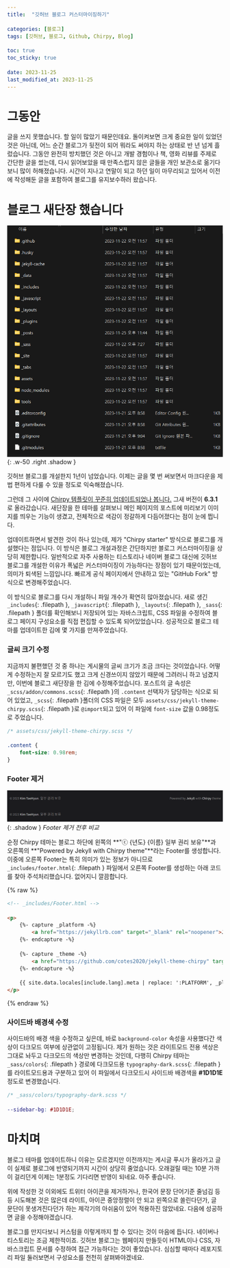 ```yaml
---
title:  "깃허브 블로그 커스터마이징하기"

categories: [블로그]
tags: [깃허브, 블로그, Github, Chirpy, Blog]

toc: true
toc_sticky: true

date: 2023-11-25
last_modified_at: 2023-11-25
---
```


# **그동안**

글을 쓰지 못했습니다. 할 일이 많았기 때문인데요. 돌이켜보면 크게 중요한 일이 있었던 것은 아닌데, 어느 순간 블로그가 뒷전이 되어 뭐라도 써야지 하는 상태로 반 년 넘게 흘렀습니다. 그동안 완전히 방치했던 것은 아니고 개발 경험이나 책, 영화 리뷰를 주제로 간단한 글을 썼는데, 다시 읽어보았을 때 만족스럽지 않은 글들을 개인 보관소로 옮기다보니 많이 허해졌습니다. 시간이 지나고 연말이 되고 하던 일이 마무리되고 있어서 이전에 작성해둔 글을 포함하여 블로그를 유지보수하러 왔습니다.

# **블로그 새단장 했습니다**

![new-blog-files](/assets/img/2023-11-25-pros-of-github-blog/new-blog-files.png){: .w-50 .right .shadow }

깃허브 블로그를 개설한지 1년이 넘었습니다. 이제는 글을 몇 번 써보면서 마크다운을 제법 편하게 다룰 수 있을 정도로 익숙해졌습니다.

그런데 그 사이에 [Chirpy 템플릿이 꾸준히 업데이트되었나 봅니다.](https://github.com/cotes2020/jekyll-theme-chirpy) 그새 버전이 **6.3.1**로 올라갔습니다. 새단장을 한 테마를 살펴보니 메인 페이지의 포스트에 미리보기 이미지를 띄우는 기능이 생겼고, 전체적으로 색감이 정갈하게 다듬어졌다는 점이 눈에 띕니다.

업데이트하면서 발견한 것이 하나 있는데, 제가 "Chirpy starter" 방식으로 블로그를 개설했다는 점입니다. 이 방식은 블로그 개설과정은 간단하지만 블로그 커스터마이징을 상당히 제한합니다. 일반적으로 자주 사용하는 티스토리나 네이버 블로그 대신에 깃허브 블로그를 개설한 이유가 폭넓은 커스터마이징이 가능하다는 장점이 있기 때문이었는데, 의미가 퇴색된 느낌입니다. 빠르게 공식 페이지에서 안내하고 있는 "GitHub Fork" 방식으로 변경해주었습니다.

이 방식으로 블로그를 다시 개설하니 파일 개수가 확연히 많아졌습니다. 새로 생긴 `_includes`{: .filepath }, `_javascript`{: .filepath }, `_layouts`{: .filepath }, `_sass`{: .filepath } 폴더를 확인해보니 저장되어 있는 자바스크립트, CSS 파일을 수정하여 블로그 페이지 구성요소를 직접 편집할 수 있도록 되어있었습니다. 성공적으로 블로그 테마를 업데이트한 김에 몇 가지를 만져주었습니다.

### **글씨 크기 수정**

지금까지 불편했던 것 중 하나는 게시물의 글씨 크기가 조금 크다는 것이었습니다. 어떻게 수정하는지 잘 모르기도 했고 크게 신경쓰이지 않았기 때문에 그려러니 하고 넘겼지만, 이번에 블로그 새단장을 한 김에 수정해주었습니다. 포스트의 글 속성은 `_scss/addon/commons.scss`{: .filepath }의 `.content` 선택자가 담당하는 식으로 되어 있었고, `_scss`{: .filepath }폴더의 CSS 파일은 모두 `assets/css/jekyll-theme-chirpy.scss`{: .filepath }로 `@import`되고 있어 이 파일에 `font-size` 값을 0.98정도로 주었습니다.

```css
/* assets/css/jekyll-theme-chirpy.scss */

.content {
    font-size: 0.98rem;
}
```

### **Footer 제거**

![footer-remove](/assets/img/2023-11-25-pros-of-github-blog/footer-remove.png){: .shadow }
_Footer 제거 전후 비교_

순정 Chirpy 테마는 블로그 하단에 왼쪽의 **"ⓒ {년도} {이름} 일부 권리 보유"**과 오른쪽의 **"Powered by Jekyll with Chirpy theme"**라는 Footer를 생성합니다. 이중에 오른쪽 Footer는 특히 의미가 있는 정보가 아니므로 `_includes/footer.html`{: .filepath } 파일에서 오른쪽 Footer를 생성하는 아래 코드를 찾아 주석처리했습니다. 없어지니 깔끔합니다.

{% raw %}
```html
<!-- _includes/Footer.html -->

<p>
    {%- capture _platform -%}
        <a href="https://jekyllrb.com" target="_blank" rel="noopener">Jekyll</a>
    {%- endcapture -%}

    {%- capture _theme -%}
        <a href="https://github.com/cotes2020/jekyll-theme-chirpy" target="_blank" rel="noopener">Chirpy</a>
    {%- endcapture -%}

    {{ site.data.locales[include.lang].meta | replace: ':PLATFORM', _platform | replace: ':THEME', _theme }}
</p>
```
{% endraw %}

### **사이드바 배경색 수정**

사이드바의 배경 색을 수정하고 싶은데, 바로 `background-color` 속성을 사용했다간 색상이 다크모드 여부에 상관없이 고정됩니다. 제가 원하는 것은 라이트모드 전용 색상은 그대로 놔두고 다크모드의 색상만 변경하는 것인데, 다행히 Chirpy 테마는 `_sass/colors`{: .filepath } 경로에 다크모드용 `typography-dark.scss`{: .filepath }를 라이트모드용과 구분하고 있어 이 파일에서 다크모드시 사이드바 배경색을 **#1D1D1E**정도로 변경했습니다.

```scss
/* _sass/colors/typography-dark.scss */

--sidebar-bg: #1D1D1E;
```

# **마치며**

블로그 테마를 업데이트하니 이유는 모르겠지만 이전까지는 게시글 푸시가 올라가고 글이 실제로 블로그에 반영되기까지 시간이 상당히 줄었습니다. 오래걸릴 때는 10분 가까이 걸리던게 이제는 1분정도 기다리면 반영이 되네요. 아주 좋습니다.

위에 작성한 것 이외에도 트위터 아이콘을 제거하거나, 한국어 문장 단어기준 줄넘김 등등 시도해본 것은 많은데 라이트, 아이콘 중앙정렬이 안 되고 왼쪽으로 쏠린다던가, 글 문단이 못생겨진다던가 하는 제각기의 아쉬움이 있어 적용하진 않았네요. 다음에 성공하면 글을 수정해야겠습니다.

블로그를 만지다보니 커스텀을 이렇게까지 할 수 있다는 것이 마음에 듭니다. 네이버나 티스토리는 조금 제한적이죠. 깃허브 블로그는 웹페이지 만들듯이 HTML이나 CSS, 자바스크립트 문서를 수정하여 접근 가능하다는 것이 좋았습니다. 심심할 때마다 레포지토리 파일 둘러보면서 구성요소를 천천히 살펴봐야겠네요.